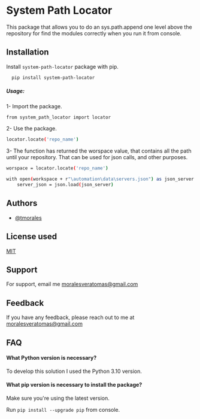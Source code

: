 
# System Path Locator

This package that allows you to do an sys.path.append one level above the repository for find the modules correctly when you run it from console.

## Installation

Install ```system-path-locator``` package with pip.


```bash
  pip install system-path-locator
```
##### Usage:
1- Import the package.
```sh
from system_path_locator import locator
```
2- Use the package.
```sh
locator.locate('repo_name')
```

3- The function has returned the worspace value, that contains all the path until your repository.
That can be used for json calls, and other purposes.
```sh
worspace = locator.locate('repo_name')
```
```sh
with open(workspace + r"\automation\data\servers.json") as json_server:
    server_json = json.load(json_server)
```

## Authors

- [@tmorales](https://github.com/moralesveratom)


## License used

[MIT](https://choosealicense.com/licenses/mit/)


## Support

For support, email me moralesveratomas@gmail.com


## Feedback

If you have any feedback, please reach out to me at moralesveratomas@gmail.com


## FAQ

#### What Python version is necessary?

To develop this solution I used the Python 3.10 version.

#### What pip version is necessary to install the package?

Make sure you're using the latest version.

Run ```pip install --upgrade pip``` from console.
